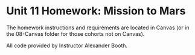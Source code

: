 # Unit 11 Homework: Mission to Mars

The homework instructions and requirements are located in Canvas (or in the 08-Canvas folder for those cohorts not on Canvas).

All code provided by Instructor Alexander Booth.